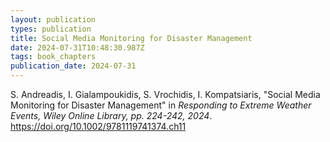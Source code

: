 ```yaml
---
layout: publication
types: publication
title: Social Media Monitoring for Disaster Management
date: 2024-07-31T10:48:30.987Z
tags: book_chapters
publication_date: 2024-07-31
---
```

<!--StartFragment-->

S. Andreadis, I. Gialampoukidis, S. Vrochidis, I. Kompatsiaris, "Social Media Monitoring for Disaster Management" in *Responding to Extreme Weather Events, Wiley Online Library, pp. 224-242, 2024*. https://doi.org/10.1002/9781119741374.ch11

<!--EndFragment-->